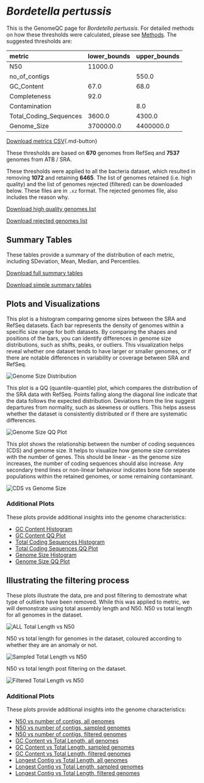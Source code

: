 # *Bordetella pertussis*

This is the GenomeQC page for *Bordetella pertussis*. For detailed methods on how these thresholds were calculated, please see [Methods](../../methods.md).
The suggested thresholds are: 

| metric                 | lower_bounds   | upper_bounds   |
|:-----------------------|:---------------|:---------------|
| N50                    | 11000.0        |                |
| no_of_contigs          |                | 550.0          |
| GC_Content             | 67.0           | 68.0           |
| Completeness           | 92.0           |                |
| Contamination          |                | 8.0            |
| Total_Coding_Sequences | 3600.0         | 4300.0         |
| Genome_Size            | 3700000.0      | 4400000.0      |

[Download metrics CSV](Bordetella_pertussis_metrics.csv){.md-button}


These thresholds are based on **670** genomes from RefSeq and **7537** genomes from ATB / SRA.

These thresholds were applied to all the bacteria dataset, which resulted in removing **1072** and retaining **6465**.
The list of genomes retained (i.e. high quality) and the list of genomes rejected (filtered) can be downloaded below. These files are in `.xz` format. The rejected genomes file, also includes the reason why.

[Download high quality genomes list](Bordetella_pertussis_high_quality_genomes.csv.xz)


[Download rejected genomes list](Bordetella_pertussis_filtered_out_genomes.csv.xz)



## Summary Tables
These tables provide a summary of the distribution of each metric, including SDeviation, Mean, Median, and Percentiles.

[Download full summary tables](summary.csv)

[Download simple summary tables](selected_summary.csv)

## Plots and Visualizations

This plot is a histogram comparing genome sizes between the SRA and RefSeq datasets. Each bar represents the density of genomes within a specific size range for both datasets. By comparing the shapes and positions of the bars, you can identify differences in genome size distributions, such as shifts, peaks, or outliers. This visualization helps reveal whether one dataset tends to have larger or smaller genomes, or if there are notable differences in variability or coverage between SRA and RefSeq.

![Genome Size Distribution](Genome_Size_refseq_histogram_kde.png)

This plot is a QQ (quantile-quantile) plot, which compares the distribution of the SRA data with RefSeq. Points falling along the diagonal line indicate that the data follows the expected distribution. Deviations from the line suggest departures from normality, such as skewness or outliers. This helps assess whether the dataset is consistently distributed or if there are systematic differences.

![Genome Size QQ Plot](Genome_Size_refseq_qqplot.png)

This plot shows the relationship between the number of coding sequences (CDS) and genome size. It helps to visualize how genome size correlates with the number of genes. This should be linear - as the genome size increases, the number of coding sequences should also increase. Any secondary trend lines or non-linear behaviour indicates bone fide seperate populations within the retained genomes, or some remaining contaminant. 

![CDS vs Genome Size](Bordetella_pertussis_CDS_vs_Genome_Size.png)

### Additional Plots

These plots provide additional insights into the genome characteristics:

- [GC Content Histogram](GC_Content_refseq_histogram_kde.png)
- [GC Content QQ Plot](GC_Content_refseq_qqplot.png)
- [Total Coding Sequences Histogram](Total_Coding_Sequences_refseq_histogram_kde.png)
- [Total Coding Sequences QQ Plot](Total_Coding_Sequences_refseq_qqplot.png)
- [Genome Size Histogram](Genome_Size_refseq_histogram_kde.png)
- [Genome Size QQ Plot](Genome_Size_refseq_qqplot.png)
## Illustrating the filtering process
These plots illustrate the data, pre and post filtering to demostrate what type of outliers have been removed. While this was applied to metric, we will demonstrate using total assembly length and N50.
N50 vs total length for all genomes in the dataset.

![ALL Total Length vs N50](Bordetella_pertussis_all_total_length_N50.png)

N50 vs total length for genomes in the dataset, coloured according to whether they are an anomaly or not.

![Sampled Total Length vs N50](Bordetella_pertussis_sample_total_length_N50.png)

N50 vs total length post filtering on the dataset.

![Filtered Total Length vs N50](Bordetella_pertussis_filt_total_length_N50.png)

### Additional Plots

These plots provide additional insights into the genome characteristics:

- [N50 vs number of contigs, all genomes](Bordetella_pertussis_all_N50_number.png)
- [N50 vs number of contigs, sampled genomes](Bordetella_pertussis_sample_N50_number.png)
- [N50 vs number of contigs, filtered genomes](Bordetella_pertussis_filt_N50_number.png)
- [GC Content vs Total Length, all genomes](Bordetella_pertussis_all_total_length_GC_Content.png)
- [GC Content vs Total Length, sampled genomes](Bordetella_pertussis_sample_total_length_GC_Content.png)
- [GC Content vs Total Length, filtered genomes](Bordetella_pertussis_filt_total_length_GC_Content.png)
- [Longest Contig vs Total Length, all genomes](Bordetella_pertussis_all_total_length_longest.png)
- [Longest Contig vs Total Length, sampled genomes](Bordetella_pertussis_sample_total_length_longest.png)
- [Longest Contig vs Total Length, filtered genomes](Bordetella_pertussis_filt_total_length_longest.png)
